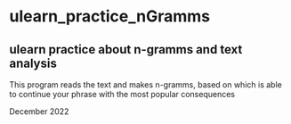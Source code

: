 # ulearn_practice_nGramms
## ulearn practice about n-gramms and text analysis

This program reads the text and makes n-gramms, based on which is able to continue your phrase with the most popular consequences

December 2022

